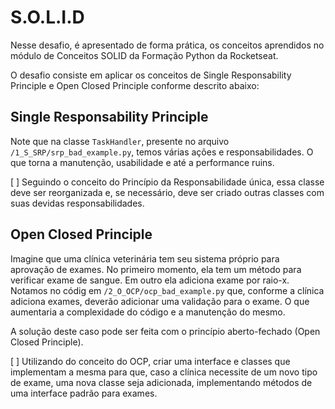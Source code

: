 # S.O.L.I.D

Nesse desafio, é apresentado de forma prática, os conceitos aprendidos no módulo de Conceitos SOLID da Formação Python da Rocketseat.

O desafio consiste em aplicar os conceitos de Single Responsability Principle e Open Closed Principle conforme descrito abaixo:

## Single Responsability Principle

Note que na classe ``TaskHandler``, presente no arquivo ``/1_S_SRP/srp_bad_example.py``, temos várias ações e responsabilidades. O que torna a manutenção, usabilidade e até a performance ruins.

[ ] Seguindo o conceito do Princípio da Responsabilidade única, essa classe deve ser reorganizada e, se necessário, deve ser criado outras classes com suas devidas responsabilidades.

## Open Closed Principle

Imagine que uma clínica veterinária tem seu sistema próprio para aprovação de exames. No primeiro momento, ela tem um método para verificar exame de sangue. Em outro ela adiciona exame por raio-x. Notamos no códig em ``/2_O_OCP/ocp_bad_example.py`` que, conforme a clínica adiciona exames, deverão adicionar uma validação para o exame. O que aumentaria a complexidade do código e a manutenção do mesmo.

A solução deste caso pode ser feita com o princípio aberto-fechado (Open Closed Principle).

[ ] Utilizando do conceito do OCP, criar uma interface e classes que implementam a mesma para que, caso a clínica necessite de um novo tipo de exame, uma nova classe seja adicionada, implementando métodos de uma interface padrão para exames.